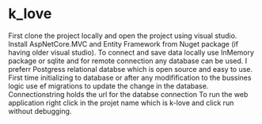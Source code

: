 # k_love
First clone the project locally and open the project using visual studio. 
Install AspNetCore.MVC and Entity Framework from Nuget package (if having older visual studio).
To connect and save data locally use InMemory package or sqlite and for remote connection any database can be used.
I preferr Postgress relational databse which is open source and easy to use.
First time initializing to database or after any modifification to the bussines logic use ef migrations to update the change in the database.
Connectionstring holds the url for the databse connection
To run the web application right click in the projet name which is k-love and click run without debugging.

